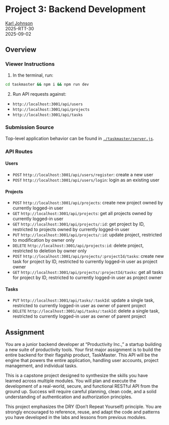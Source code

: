 # Project 3: Backend Development

[Karl Johnson](https://github.com/hirekarl)  
2025-RTT-30  
<time datetime="2025-09-02">2025-09-02</time>  

## Overview
### Viewer Instructions
1. In the terminal, run:

```bash
cd taskmaster && npm i && npm run dev
```

2. Run API requests against:
- `http://localhost:3001/api/users`
- `http://localhost:3001/api/projects`
- `http://localhost:3001/api/tasks`

### Submission Source
Top-level application behavior can be found in [`./taskmaster/server.js`](./taskmaster/server.js).

### API Routes
#### Users
- `POST` `http://localhost:3001/api/users/register`: create a new user
- `POST` `http://localhost:3001/api/users/login`: login as an existing user

#### Projects
- `POST` `http://localhost:3001/api/projects`: create new project owned by currently logged-in user
- `GET` `http://localhost:3001/api/projects`: get all projects owned by currently logged-in user
- `GET` `http://localhost:3001/api/projects/:id`: get project by ID, restricted to projects owned by currently logged-in user
- `PUT` `http://localhost:3001/api/projects/:id`: update project, restricted to modification by owner only
- `DELETE` `http://localhost:3001/api/projects:id`: delete project, restricted to deletion by owner only
- `POST` `http://localhost:3001/api/projects/:projectId/tasks`: create new task for project by ID, restricted to currently logged-in user as project owner
- `GET` `http://localhost:3001/api/projects/:projectId/tasks`: get all tasks for project by ID, restricted to currently logged-in user as project owner

#### Tasks
- `PUT` `http://localhost:3001/api/tasks/:taskId`: update a single task, restricted to currently logged-in user as owner of parent project
- `DELETE` `http://localhost:3001/api/tasks/:taskId`: delete a single task, restricted to currently logged-in user as owner of parent project

## Assignment
You are a junior backend developer at “Productivity Inc.,” a startup building a new suite of productivity tools. Your first major assignment is to build the entire backend for their flagship product, TaskMaster. This API will be the engine that powers the entire application, handling user accounts, project management, and individual tasks.

This is a capstone project designed to synthesize the skills you have learned across multiple modules. You will plan and execute the development of a real-world, secure, and functional RESTful API from the ground up. Success will require careful planning, clean code, and a solid understanding of authentication and authorization principles.

This project emphasizes the DRY (Don’t Repeat Yourself) principle. You are strongly encouraged to reference, reuse, and adapt the code and patterns you have developed in the labs and lessons from previous modules.
